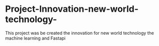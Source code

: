 # Project-Innovation-new-world-technology-
This project was be created the innovation for new world technology  the machine learning and Fastapi  
